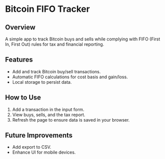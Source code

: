 # Bitcoin FIFO Tracker

## Overview
A simple app to track Bitcoin buys and sells while complying with FIFO (First In, First Out) rules for tax and financial reporting.

## Features
- Add and track Bitcoin buy/sell transactions.
- Automatic FIFO calculations for cost basis and gain/loss.
- Local storage to persist data.

## How to Use
1. Add a transaction in the input form.
2. View buys, sells, and the tax report.
3. Refresh the page to ensure data is saved in your browser.

## Future Improvements
- Add export to CSV.
- Enhance UI for mobile devices.